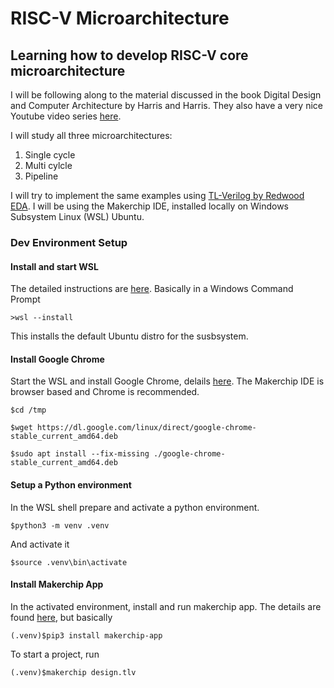 # RISC-V Microarchitecture
## Learning how to develop RISC-V core microarchitecture
I will be following along to the material discussed in the book Digital Design and Computer Architecture by Harris and Harris. They also have a very nice Youtube video series [here](https://www.google.com/url?sa=t&rct=j&q=&esrc=s&source=video&cd=&cad=rja&uact=8&ved=2ahUKEwjmjOjI9J6MAxW_hlYBHeRJO3kQtwJ6BAgIEAI&url=https%3A%2F%2Fwww.youtube.com%2Fwatch%3Fv%3DlrN-uBKooRY&usg=AOvVaw2KkbnKYw8rpSGptifGRntO&opi=89978449).

I will study all three microarchitectures:
1. Single cycle
2. Multi cylcle
3. Pipeline


I will try to implement the same examples using [TL-Verilog by Redwood EDA](https://www.google.com/url?sa=t&rct=j&q=&esrc=s&source=web&cd=&cad=rja&uact=8&ved=2ahUKEwi79fqK9Z6MAxWrr1YBHXhBIwYQFnoECDYQAQ&url=https%3A%2F%2Fwww.redwoodeda.com%2F&usg=AOvVaw3Pm5SkIWosBsHEa_xFm9jF&opi=89978449). I will be using the Makerchip IDE, installed locally on Windows Subsystem Linux (WSL) Ubuntu.

### Dev Environment Setup
#### Install and start WSL
The detailed instructions are [here](https://learn.microsoft.com/en-us/windows/wsl/install). Basically in a Windows Command Prompt
```
>wsl --install
```
This installs the default Ubuntu distro for the susbsystem.

#### Install Google Chrome
Start the WSL and install Google Chrome, delails [here](https://learn.microsoft.com/en-us/windows/wsl/tutorials/gui-apps). The Makerchip IDE is browser based and Chrome is recommended.
```
$cd /tmp

$wget https://dl.google.com/linux/direct/google-chrome-stable_current_amd64.deb

$sudo apt install --fix-missing ./google-chrome-stable_current_amd64.deb
```

#### Setup a Python environment
In the WSL shell prepare and activate a python environment.
```
$python3 -m venv .venv
```
And activate it
```
$source .venv\bin\activate
```
#### Install Makerchip App
In the activated environment, install and run makerchip app. The details are found [here](https://gitlab.com/rweda/makerchip-app), but basically
```
(.venv)$pip3 install makerchip-app
```
To start a project, run
```
(.venv)$makerchip design.tlv
```




